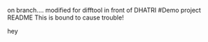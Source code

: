 on branch....
modified for difftool
in front of DHATRI 
#Demo project README
This is bound to cause trouble!

hey
